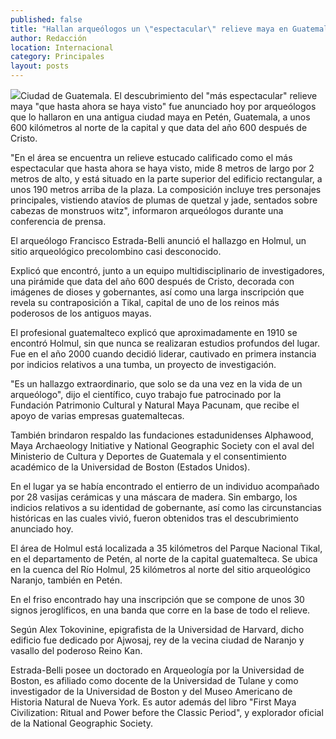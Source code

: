 ```yaml
---
published: false
title: "Hallan arqueólogos un \"espectacular\" relieve maya en Guatemala"
author: Redacción
location: Internacional
category: Principales
layout: posts
---
```


![](http://i.imgur.com/k45NoNPm.jpg)Ciudad de Guatemala. El descubrimiento del "más espectacular" relieve maya "que hasta ahora se haya visto" fue anunciado hoy por arqueólogos que lo hallaron en una antigua ciudad maya en Petén, Guatemala, a unos 600 kilómetros al norte de la capital y que data del año 600 después de Cristo.

"En el área se encuentra un relieve estucado calificado como el más espectacular que hasta ahora se haya visto, mide 8 metros de largo por 2 metros de alto, y está situado en la parte superior del edificio rectangular, a unos 190 metros arriba de la plaza. La composición incluye tres personajes principales, vistiendo atavíos de plumas de quetzal y jade, sentados sobre cabezas de monstruos witz", informaron arqueólogos durante una conferencia de prensa.

El arqueólogo Francisco Estrada-Belli anunció el hallazgo en Holmul, un sitio arqueológico precolombino casi desconocido.

Explicó que encontró, junto a un equipo multidisciplinario de investigadores, una pirámide que data del año 600 después de Cristo, decorada con imágenes de dioses y gobernantes, así como una larga inscripción que revela su contraposición a Tikal, capital de uno de los reinos más poderosos de los antiguos mayas.

El profesional guatemalteco explicó que aproximadamente en 1910 se encontró Holmul, sin que nunca se realizaran estudios profundos del lugar. Fue en el año 2000 cuando decidió liderar, cautivado en primera instancia por indicios relativos a una tumba, un proyecto de investigación.

"Es un hallazgo extraordinario, que solo se da una vez en la vida de un arqueólogo", dijo el científico, cuyo trabajo fue patrocinado por la Fundación Patrimonio Cultural y Natural Maya Pacunam, que recibe el apoyo de varias empresas guatemaltecas.

También brindaron respaldo las fundaciones estadunidenses Alphawood, Maya Archaeology Initiative y National Geographic Society con el aval del Ministerio de Cultura y Deportes de Guatemala y el consentimiento académico de la Universidad de Boston (Estados Unidos).

En el lugar ya se había encontrado el entierro de un individuo acompañado por 28 vasijas cerámicas y una máscara de madera. Sin embargo, los indicios relativos a su identidad de gobernante, así como las circunstancias históricas en las cuales vivió, fueron obtenidos tras el descubrimiento anunciado hoy.

El área de Holmul está localizada a 35 kilómetros del Parque Nacional Tikal, en el departamento de Petén, al norte de la capital guatemalteca. Se ubica en la cuenca del Río Holmul, 25 kilómetros al norte del sitio arqueológico Naranjo, también en Petén.

En el friso encontrado hay una inscripción que se compone de unos 30 signos jeroglíficos, en una banda que corre en la base de todo el relieve.

Según Alex Tokovinine, epigrafista de la Universidad de Harvard, dicho edificio fue dedicado por Ajwosaj, rey de la vecina ciudad de Naranjo y vasallo del poderoso Reino Kan.

Estrada-Belli posee un doctorado en Arqueología por la Universidad de Boston, es afiliado como docente de la Universidad de Tulane y como investigador de la Universidad de Boston y del Museo Americano de Historia Natural de Nueva York. Es autor además del libro "First Maya Civilization: Ritual and Power before the Classic Period", y explorador oficial de la National Geographic Society.
